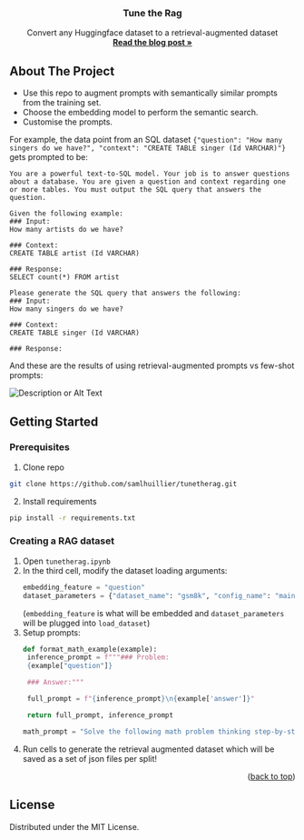 <a name="readme-top"></a>


<!-- PROJECT LOGO -->
<br />
<div align="center">


  <h3 align="center">Tune the Rag</h3>

  <p align="center">
    Convert any Huggingface dataset to a retrieval-augmented dataset
    <br />
    <a href="https://ragntune.com/blog/Fine-tuning-an-LLM-to-be-good-at-RAG"><strong>Read the blog post »</strong></a>
   
  </p>
</div>





<!-- ABOUT THE PROJECT -->
## About The Project
- Use this repo to augment prompts with semantically similar prompts from the training set.
- Choose the embedding model to perform the semantic search.
- Customise the prompts.

For example, the data point from an SQL dataset ```{"question": "How many singers do we have?", "context": "CREATE TABLE singer (Id VARCHAR)"}``` gets prompted to be:
```
You are a powerful text-to-SQL model. Your job is to answer questions about a database. You are given a question and context regarding one or more tables. You must output the SQL query that answers the question.

Given the following example:
### Input:
How many artists do we have?

### Context:
CREATE TABLE artist (Id VARCHAR)

### Response:
SELECT count(*) FROM artist

Please generate the SQL query that answers the following:
### Input:
How many singers do we have?

### Context:
CREATE TABLE singer (Id VARCHAR)

### Response:
```
And these are the results of using retrieval-augmented prompts vs few-shot prompts:

![Description or Alt Text](https://ragntune.com/static/images/gpt35/chart1.svg)


<!-- GETTING STARTED -->
## Getting Started


### Prerequisites

1. Clone repo
```sh
git clone https://github.com/samlhuillier/tunetherag.git
```
2. Install requirements
  ```sh
  pip install -r requirements.txt
  ```

### Creating a RAG dataset

1. Open ```tunetherag.ipynb```
2. In the third cell, modify the dataset loading arguments:
   ```python
   embedding_feature = "question"
   dataset_parameters = {"dataset_name": "gsm8k", "config_name": "main"}
   ```
   (```embedding_feature``` is what will be embedded and ```dataset_parameters``` will be plugged into ```load_dataset```)
3. Setup prompts:
   ```python
   def format_math_example(example):
    inference_prompt = f"""### Problem:
    {example["question"]}

    ### Answer:"""

    full_prompt = f"{inference_prompt}\n{example['answer']}"

    return full_prompt, inference_prompt
   
   math_prompt = "Solve the following math problem thinking step-by-step:"
   ```
4. Run cells to generate the retrieval augmented dataset which will be saved as a set of json files per split!

<p align="right">(<a href="#readme-top">back to top</a>)</p>



<!-- LICENSE -->
## License

Distributed under the MIT License.







